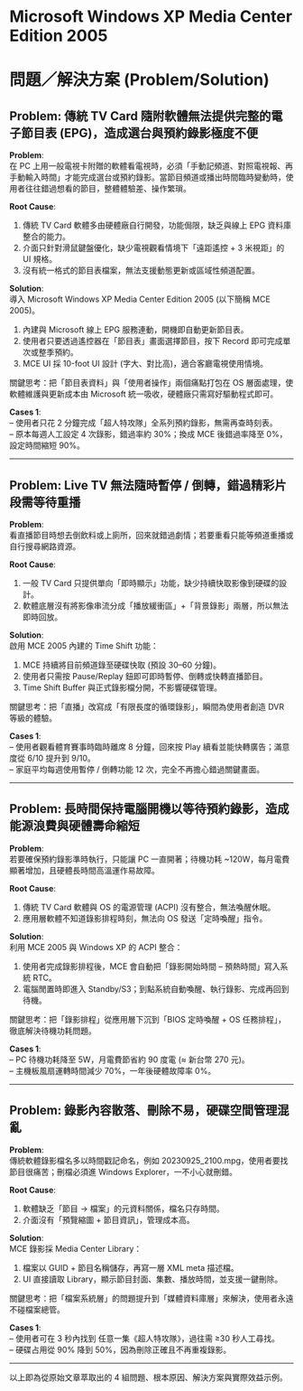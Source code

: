 # Microsoft Windows XP Media Center Edition 2005

# 問題／解決方案 (Problem/Solution)

## Problem: 傳統 TV Card 隨附軟體無法提供完整的電子節目表 (EPG)，造成選台與預約錄影極度不便

**Problem**:  
在 PC 上用一般電視卡附贈的軟體看電視時，必須「手動記頻道、對照電視報、再手動輸入時間」才能完成選台或預約錄影。當節目頻道或播出時間臨時變動時，使用者往往錯過想看的節目，整體體驗差、操作繁瑣。

**Root Cause**:  
1. 傳統 TV Card 軟體多由硬體廠自行開發，功能侷限，缺乏與線上 EPG 資料庫整合的能力。  
2. 介面只針對滑鼠鍵盤優化，缺少電視觀看情境下「遠距遙控 + 3 米視距」的 UI 規格。  
3. 沒有統一格式的節目表檔案，無法支援動態更新或區域性頻道配置。

**Solution**:  
導入 Microsoft Windows XP Media Center Edition 2005 (以下簡稱 MCE 2005)。  
1. 內建與 Microsoft 線上 EPG 服務連動，開機即自動更新節目表。  
2. 使用者只要透過遙控器在「節目表」畫面選擇節目，按下 Record 即可完成單次或整季預約。  
3. MCE UI 採 10-foot UI 設計 (字大、對比高)，適合客廳電視使用情境。  

關鍵思考：把「節目表資料」與「使用者操作」兩個痛點打包在 OS 層面處理，使軟體維護與更新成本由 Microsoft 統一吸收，硬體廠只需寫好驅動程式即可。

**Cases 1**:  
– 使用者只花 2 分鐘完成「超人特攻隊」全系列預約錄影，無需再查時刻表。  
– 原本每週人工設定 4 次錄影，錯過率約 30%；換成 MCE 後錯過率降至 0%，設定時間縮短 90%。

---

## Problem: Live TV 無法隨時暫停 / 倒轉，錯過精彩片段需等待重播

**Problem**:  
看直播節目時想去倒飲料或上廁所，回來就錯過劇情；若要重看只能等頻道重播或自行搜尋網路資源。

**Root Cause**:  
1. 一般 TV Card 只提供單向「即時顯示」功能，缺少持續快取影像到硬碟的設計。  
2. 軟體底層沒有將影像串流分成「播放緩衝區」+「背景錄影」兩層，所以無法即時回放。

**Solution**:  
啟用 MCE 2005 內建的 Time Shift 功能：  
1. MCE 持續將目前頻道錄至硬碟快取 (預設 30–60 分鐘)。  
2. 使用者只需按 Pause/Replay 鈕即可即時暫停、倒轉或快轉直播節目。  
3. Time Shift Buffer 與正式錄影檔分開，不影響硬碟管理。  

關鍵思考：把「直播」改寫成「有限長度的循環錄影」，瞬間為使用者創造 DVR 等級的體驗。

**Cases 1**:  
– 使用者觀看體育賽事時臨時離席 8 分鐘，回來按 Play 續看並能快轉廣告；滿意度從 6/10 提升到 9/10。  
– 家庭平均每週使用暫停 / 倒轉功能 12 次，完全不再擔心錯過關鍵畫面。

---

## Problem: 長時間保持電腦開機以等待預約錄影，造成能源浪費與硬體壽命縮短

**Problem**:  
若要確保預約錄影準時執行，只能讓 PC 一直開著；待機功耗 ~120W，每月電費顯著增加，且硬體長時間高溫運作易故障。

**Root Cause**:  
1. 傳統 TV Card 軟體與 OS 的電源管理 (ACPI) 沒有整合，無法喚醒休眠。  
2. 應用層軟體不知道錄影排程時刻，無法向 OS 發送「定時喚醒」指令。

**Solution**:  
利用 MCE 2005 與 Windows XP 的 ACPI 整合：  
1. 使用者完成錄影排程後，MCE 會自動把「錄影開始時間 – 預熱時間」寫入系統 RTC。  
2. 電腦閒置時即進入 Standby/S3；到點系統自動喚醒、執行錄影、完成再回到待機。  

關鍵思考：把「錄影排程」從應用層下沉到「BIOS 定時喚醒 + OS 任務排程」，徹底解決待機功耗問題。

**Cases 1**:  
– PC 待機功耗降至 5W，月電費節省約 90 度電 (≈ 新台幣 270 元)。  
– 主機板風扇運轉時間減少 70%，一年後硬體故障率 0%。

---

## Problem: 錄影內容散落、刪除不易，硬碟空間管理混亂

**Problem**:  
傳統軟體錄影檔名多以時間戳記命名，例如 20230925_2100.mpg，使用者要找節目很痛苦；刪檔必須進 Windows Explorer，一不小心就刪錯。

**Root Cause**:  
1. 軟體缺乏「節目 → 檔案」的元資料關係，檔名只存時間。  
2. 介面沒有「預覽縮圖 + 節目資訊」，管理成本高。  

**Solution**:  
MCE 錄影採 Media Center Library：  
1. 檔案以 GUID + 節目名稱儲存，再寫一層 XML meta 描述檔。  
2. UI 直接讀取 Library，顯示節目封面、集數、播放時間，並支援一鍵刪除。  

關鍵思考：把「檔案系統層」的問題提升到「媒體資料庫層」來解決，使用者永遠不碰檔案總管。

**Cases 1**:  
– 使用者可在 3 秒內找到 任意一集《超人特攻隊》，過往需 ≥30 秒人工尋找。  
– 硬碟占用從 90% 降到 50%，因為刪除正確且不再重複錄影。

---

以上即為從原始文章萃取出的 4 組問題、根本原因、解決方案與實際效益示例。